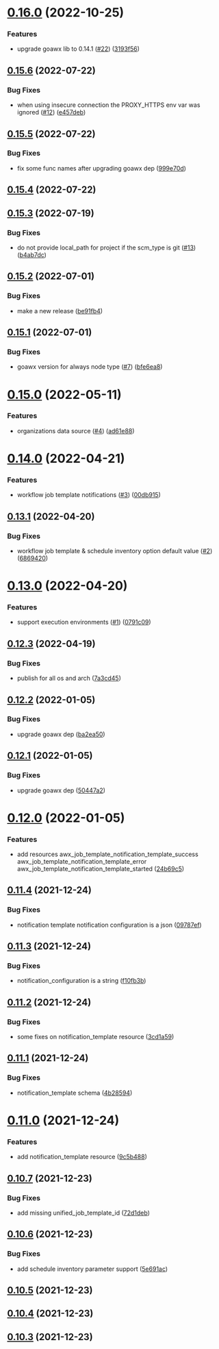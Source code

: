 # [0.16.0](https://github.com/denouche/terraform-provider-awx/compare/v0.15.6...v0.16.0) (2022-10-25)


### Features

* upgrade goawx lib to 0.14.1 ([#22](https://github.com/denouche/terraform-provider-awx/issues/22)) ([3193f56](https://github.com/denouche/terraform-provider-awx/commit/3193f56a55ac96103f0b2a4f355f0cd723116f86))

## [0.15.6](https://github.com/denouche/terraform-provider-awx/compare/v0.15.5...v0.15.6) (2022-07-22)


### Bug Fixes

* when using insecure connection the PROXY_HTTPS env var was ignored ([#12](https://github.com/denouche/terraform-provider-awx/issues/12)) ([e457deb](https://github.com/denouche/terraform-provider-awx/commit/e457deb4644f82e4c4e3af27e07df7ba565cbbaa))

## [0.15.5](https://github.com/denouche/terraform-provider-awx/compare/v0.15.4...v0.15.5) (2022-07-22)


### Bug Fixes

* fix some func names after upgrading goawx dep ([999e70d](https://github.com/denouche/terraform-provider-awx/commit/999e70ddbdcdc3ca758b85e9c6a4eea3b3859689))

## [0.15.4](https://github.com/denouche/terraform-provider-awx/compare/v0.15.3...v0.15.4) (2022-07-22)

## [0.15.3](https://github.com/denouche/terraform-provider-awx/compare/v0.15.2...v0.15.3) (2022-07-19)


### Bug Fixes

* do not provide local_path for project if the scm_type is git ([#13](https://github.com/denouche/terraform-provider-awx/issues/13)) ([b4ab7dc](https://github.com/denouche/terraform-provider-awx/commit/b4ab7dc51306507bd71ef61b611782567bc0c0bb))

## [0.15.2](https://github.com/denouche/terraform-provider-awx/compare/v0.15.1...v0.15.2) (2022-07-01)


### Bug Fixes

* make a new release ([be91fb4](https://github.com/denouche/terraform-provider-awx/commit/be91fb4577e932ffee1019efb70620479d6089fd))

## [0.15.1](https://github.com/denouche/terraform-provider-awx/compare/v0.15.0...v0.15.1) (2022-07-01)


### Bug Fixes

* goawx version for always node type ([#7](https://github.com/denouche/terraform-provider-awx/issues/7)) ([bfe6ea8](https://github.com/denouche/terraform-provider-awx/commit/bfe6ea8d2245836a5b2584b4d471ca911d1b4626))

# [0.15.0](https://github.com/denouche/terraform-provider-awx/compare/v0.14.0...v0.15.0) (2022-05-11)


### Features

* organizations data source ([#4](https://github.com/denouche/terraform-provider-awx/issues/4)) ([ad61e88](https://github.com/denouche/terraform-provider-awx/commit/ad61e88a638b94eda2c306a0d9f610d65508d17f))

# [0.14.0](https://github.com/denouche/terraform-provider-awx/compare/v0.13.1...v0.14.0) (2022-04-21)


### Features

* workflow job template notifications ([#3](https://github.com/denouche/terraform-provider-awx/issues/3)) ([00db915](https://github.com/denouche/terraform-provider-awx/commit/00db9157df52d9fb4431db6f53ac5aa8038bad44))

## [0.13.1](https://github.com/denouche/terraform-provider-awx/compare/v0.13.0...v0.13.1) (2022-04-20)


### Bug Fixes

* workflow job template & schedule inventory option default value ([#2](https://github.com/denouche/terraform-provider-awx/issues/2)) ([6869420](https://github.com/denouche/terraform-provider-awx/commit/6869420d6b87a70922c915d1012ebd15156a277a))

# [0.13.0](https://github.com/denouche/terraform-provider-awx/compare/v0.12.3...v0.13.0) (2022-04-20)


### Features

* support execution environments ([#1](https://github.com/denouche/terraform-provider-awx/issues/1)) ([0791c09](https://github.com/denouche/terraform-provider-awx/commit/0791c09cb85783e7433f8e4ea80cfa9d7911af32))

## [0.12.3](https://github.com/denouche/terraform-provider-awx/compare/v0.12.2...v0.12.3) (2022-04-19)


### Bug Fixes

* publish for all os and arch ([7a3cd45](https://github.com/denouche/terraform-provider-awx/commit/7a3cd4552b44246377a00a185dbde48b45ce07dc))

## [0.12.2](https://github.com/denouche/terraform-provider-awx/compare/v0.12.1...v0.12.2) (2022-01-05)


### Bug Fixes

* upgrade goawx dep ([ba2ea50](https://github.com/denouche/terraform-provider-awx/commit/ba2ea509f164f7dad4f5477d6d58a40a798c0022))

## [0.12.1](https://github.com/denouche/terraform-provider-awx/compare/v0.12.0...v0.12.1) (2022-01-05)


### Bug Fixes

* upgrade goawx dep ([50447a2](https://github.com/denouche/terraform-provider-awx/commit/50447a2ebf2a0fb2862f2749a6aaa7ec58fed0e7))

# [0.12.0](https://github.com/denouche/terraform-provider-awx/compare/v0.11.4...v0.12.0) (2022-01-05)


### Features

* add resources awx_job_template_notification_template_success awx_job_template_notification_template_error awx_job_template_notification_template_started ([24b69c5](https://github.com/denouche/terraform-provider-awx/commit/24b69c5ded4c0fbba366637c0e423e0fc07679e6))

## [0.11.4](https://github.com/denouche/terraform-provider-awx/compare/v0.11.3...v0.11.4) (2021-12-24)


### Bug Fixes

* notification template notification configuration is a json ([09787ef](https://github.com/denouche/terraform-provider-awx/commit/09787ef93e745a0049970f5fcd134f5ab5a7f6f5))

## [0.11.3](https://github.com/denouche/terraform-provider-awx/compare/v0.11.2...v0.11.3) (2021-12-24)


### Bug Fixes

* notification_configuration is a string ([f10fb3b](https://github.com/denouche/terraform-provider-awx/commit/f10fb3ba03deca84d3169bc2eac0b01503c438f8))

## [0.11.2](https://github.com/denouche/terraform-provider-awx/compare/v0.11.1...v0.11.2) (2021-12-24)


### Bug Fixes

* some fixes on notification_template resource ([3cd1a59](https://github.com/denouche/terraform-provider-awx/commit/3cd1a592ad1c3baed7a237aa228645a90cb790cb))

## [0.11.1](https://github.com/denouche/terraform-provider-awx/compare/v0.11.0...v0.11.1) (2021-12-24)


### Bug Fixes

* notification_template schema ([4b28594](https://github.com/denouche/terraform-provider-awx/commit/4b2859405fc56bb7a09320f826862cbaa05a6d32))

# [0.11.0](https://github.com/denouche/terraform-provider-awx/compare/v0.10.7...v0.11.0) (2021-12-24)


### Features

* add notification_template resource ([9c5b488](https://github.com/denouche/terraform-provider-awx/commit/9c5b4885dfcd068b7dbac89567067c606b73fa6c))

## [0.10.7](https://github.com/denouche/terraform-provider-awx/compare/v0.10.6...v0.10.7) (2021-12-23)


### Bug Fixes

* add missing unified_job_template_id ([72d1deb](https://github.com/denouche/terraform-provider-awx/commit/72d1deb810d8618158bb48cea924959961495163))

## [0.10.6](https://github.com/denouche/terraform-provider-awx/compare/v0.10.5...v0.10.6) (2021-12-23)


### Bug Fixes

* add schedule inventory parameter support ([5e691ac](https://github.com/denouche/terraform-provider-awx/commit/5e691ac67f0e28337688928a96d6a3f1b0a7376a))

## [0.10.5](https://github.com/denouche/terraform-provider-awx/compare/v0.10.4...v0.10.5) (2021-12-23)

## [0.10.4](https://github.com/denouche/terraform-provider-awx/compare/v0.10.3...v0.10.4) (2021-12-23)

## [0.10.3](https://github.com/denouche/terraform-provider-awx/compare/v0.10.2...v0.10.3) (2021-12-23)
